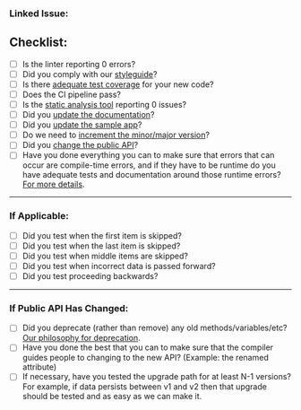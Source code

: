 <!-- All PRs should have some kind of issue backing them. This means the community has had some opportunity to contribute ideas, or that the PR is fixing a problem that is being tracked -->
### Linked Issue: 

<!-- (See our contributing guidelines for more details) -->
## Checklist:
- [ ] Is the linter reporting 0 errors?
- [ ] Did you comply with our [styleguide](https://github.com/wwt/Workflow/blob/main/STYLEGUIDE.md)?
- [ ] Is there [adequate test coverage](https://github.com/wwt/Workflow/blob/main/CONTRIBUTING.md#test-etiquette) for your new code?
- [ ] Does the CI pipeline pass?
- [ ] Is the [static analysis tool](https://sonarcloud.io/dashboard?id=wwt_Workflow) reporting 0 issues?
- [ ] Did you [update the documentation](https://github.com/wwt/Workflow/blob/main/CONTRIBUTING.md#documentation)?
- [ ] Did you [update the sample app](https://github.com/wwt/Workflow/blob/main/CONTRIBUTING.md#sample-app)?
- [ ] Do we need to [increment the minor/major version](https://github.com/wwt/Workflow/blob/main/CONTRIBUTING.md#versioning)?
- [ ] Did you [change the public API](https://github.com/wwt/Workflow/blob/main/CONTRIBUTING.md#public-api)?
- [ ] Have you done everything you can to make sure that errors that can occur are compile-time errors, and if they have to be runtime do you have adequate tests and documentation around those runtime errors? [For more details](https://github.com/wwt/Workflow/blob/main/CONTRIBUTING.md#errors).

----

### If Applicable:
- [ ] Did you test when the first item is skipped?
- [ ] Did you test when the last item is skipped?
- [ ] Did you test when middle items are skipped?
- [ ] Did you test when incorrect data is passed forward?
- [ ] Did you test proceeding backwards?

----

### If Public API Has Changed:
- [ ] Did you deprecate (rather than remove) any old methods/variables/etc? [Our philosophy for deprecation](https://github.com/wwt/Workflow/blob/main/CONTRIBUTING.md#deprecation).
- [ ] Have you done the best that you can to make sure that the compiler guides people to changing to the new API? (Example: the renamed attribute)
- [ ] If necessary, have you tested the upgrade path for at least N-1 versions? For example, if data persists between v1 and v2 then that upgrade should be tested and as easy as we can make it.
